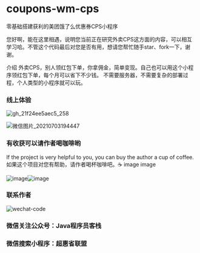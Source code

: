 # coupons-wm-cps

零基础搭建获利的美团饿了么优惠券CPS小程序

您好啊，能在这里相遇，说明您当前正在研究外卖CPS这方面的内容，可以相互学习哈。不管这个代码最后对您是否有用，想请您帮忙随手star、fork一下，谢谢。

介绍
外卖CPS，别人领红包下单，你拿佣金，简单变现。自己也可以用这个小程序领红包下单，每个月可以省下不少钱。 不需要服务器，不需要复杂的部署过程，个人类型的小程序就可以玩。

### 线上体验
![gh_21f24ee5aec5_258](https://user-images.githubusercontent.com/55384355/124375843-b86a0500-dcd6-11eb-8c98-f5b4722b64ff.jpg)


![微信图片_20210703194447](https://user-images.githubusercontent.com/55384355/124374889-5fe43900-dcd1-11eb-97dc-b2760a2d0e0b.png)


### 有收获可以请作者喝咖啡哟
If the project is very helpful to you, you can buy the author a cup of coffee. 如果这个项目对您有帮助，请作者喝杯咖啡吧。☕ image image

![image](https://user-images.githubusercontent.com/55384355/124375859-c28c0380-dcd6-11eb-835f-9ed05438fecf.png)![image](https://user-images.githubusercontent.com/55384355/124375863-c7e94e00-dcd6-11eb-8366-dd0cedeaf153.png)




### 联系作者
![wechat-code](https://user-images.githubusercontent.com/55384355/124375872-d33c7980-dcd6-11eb-8f6b-d1efcea0d25a.jpg)



### 微信关注公众号：Java程序员客栈
### 微信搜索小程序：超惠省联盟

